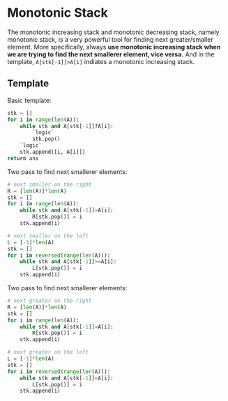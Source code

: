 # Monotonic Stack

The monotonic increasing stack and monotonic decreasing stack, namely monotonic stack, is a very powerful tool for finding next greater/smaller element.
More specifically, always **use monotonic increasing stack when we are trying to find the next smallerer element, vice versa.**
And in the template, `A[stk[-1]]>A[i]` indiates a monotonic increasing stack.

## Template

Basic template:

``` py
stk = []
for i in range(len(A)):
    while stk and A[stk[-1]]?A[i]:
        `logic`
        stk.pop()
    `logic`
    stk.append([i, A[i]])
return ans
```

Two pass to find next smallerer elements:

``` py
# next smaller on the right
R = [len(A)]*len(A)
stk = []
for i in range(len(A)):
    while stk and A[stk[-1]]>A[i]:
        R[stk.pop()] = i
    stk.append(i)

# next smaller on the left
L = [-1]*len(A)
stk = []
for i in reversed(range(len(A))):
    while stk and A[stk[-1]]>=A[i]:
        L[stk.pop()] = i
    stk.append(i)
```

Two pass to find next smallerer elements:

``` py
# next greater on the right
R = [len(A)]*len(A)
stk = []
for i in range(len(A)):
    while stk and A[stk[-1]]<A[i]:
        R[stk.pop()] = i
    stk.append(i)

# next greater on the left
L = [-1]*len(A)
stk = []
for i in reversed(range(len(A))):
    while stk and A[stk[-1]]<A[i]:
        L[stk.pop()] = i
    stk.append(i)
```
